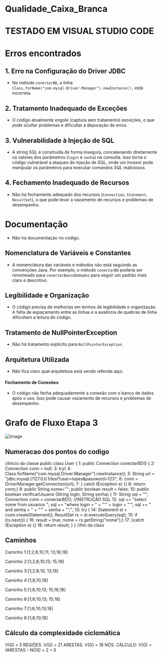 # Qualidade_Caixa_Branca
# TESTADO EM VISUAL STUDIO CODE

# Erros encontrados

## 1. Erro na Configuração do Driver JDBC
   - No método `conectarBD`, a linha `Class.forName("com.mysql.Driver.Manager").newInstance();` está incorreta.

## 2. Tratamento Inadequado de Exceções
   - O código atualmente engole (captura sem tratamento) exceções, o que pode ocultar problemas e dificultar a depuração de erros.
   
## 3. Vulnerabilidade à Injeção de SQL
   - A string SQL é construída de forma insegura, concatenando diretamente os valores dos parâmetros (`login` e `senha`) na consulta. Isso torna o código vulnerável a ataques de injeção de SQL, onde um invasor pode manipular os parâmetros para executar comandos SQL maliciosos.

## 4. Fechamento Inadequado de Recursos
   - Não há fechamento adequado dos recursos (`Connection`, `Statement`, `ResultSet`), o que pode levar a vazamento de recursos e problemas de desempenho.


# Documentação
- Não há documentação no código. 

## Nomenclatura de Variáveis e Constantes
- A nomenclatura das variáveis e métodos não está seguindo as convenções Java. Por exemplo, o método `conectarBD` poderia ser renomeado para `conectarBancoDeDados` para seguir um padrão mais claro e descritivo.

## Legibilidade e Organização
- O código precisa de melhorias em termos de legibilidade e organização. A falta de espaçamento entre as linhas e a ausência de quebras de linha dificultam a leitura do código.

## Tratamento de NullPointerException
- Não há tratamento explícito para `NullPointerException`.

## Arquitetura Utilizada
- Não fica claro qual arquitetura está sendo referida aqui.

#### Fechamento de Conexões
- O código não fecha adequadamente a conexão com o banco de dados após o uso. Isso pode causar vazamento de recursos e problemas de desempenho.


# Grafo de Fluxo Etapa 3
![image](https://github.com/BlueStar198/Qualidade_Caixa_Branca/assets/41968462/26eea9e7-33e4-4975-9dd1-d98cf6b1b6c3)

## Numeracao dos pontos do codigo

   //Inicio da classe
    public class User {
1:  public Connection conectarBD() {
2:  Connection conn = null;
3:  try{
4:  Class.forName("com.mysql.Driver.Manager").newInstance();
5:  String url = "jdbc:mysql://127.0.0.1/test?user=lopes&password=123";
6:  conn = DriverManager.getConnection(url);
7:  } catch (Exception e) {}
8:  return conn;}
9:  public String nome="";
    public boolean result = false;
10: public boolean verificarUsuario (String login, String senha) {
11: String sql = "";
    Connection conn = conectarBD();
    //INSTRUÇÃO SQL
12: sql += "select nome from usuarios ";
    sql += "where login = " + "'" + login + "'";
    sql += "  and senha = " + "'" + senha + "';";
13: try {
14: Statement st = conn.createStatement();
    ResultSet rs = st.executeQuery(sql);
15: if (rs.next()) {
16: result = true;
    nome = rs.getString("nome");}
17: }catch (Exception e) {}
18: return result; }
    }
    //fim da class

## Caminhos

Caminho 1:[1;2;8;10;11;
           13;16;18]

Caminho 2:[1;2;8;10;13;
           15;18]

Caminho 3:[1;2;8;10;
           13;18]

Caminho 4:[1;8;10;18]

Caminho 5:[1;8;10;13;
           15;16;18]

Caminho 6:[1;8;10;13;
           15;18]

Caminho 7:[1;8;10;13;18]

Caminho 8:[1;8;10;18]

## Cálculo da complexidade ciclomática

V(G) = 5 REGIÕES.
V(G) = 21 ARESTAS.
V(G) = 18 NÓS.
CÁLCULO: V(G) = (ARESTAS – NÓS) + 2 = 5



